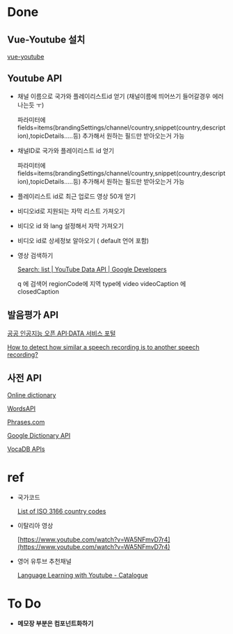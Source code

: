 # Done

## Vue-Youtube 설치

[vue-youtube](https://www.npmjs.com/package/vue-youtube)

## Youtube API

- 채널 이름으로 국가와 플레이리스트id 얻기 (채널이름에 띄어쓰기 들어갈경우 에러나는듯 ㅜ)

    [](https://www.googleapis.com/youtube/v3/channels?forUsername=TEDtalksDirector&key=AIzaSyBOjN80PsfaIZw00huJJnuKgTRXE1VPmvM&part=contentDetails,snippet)

    파라미터에
    fields=items(brandingSettings/channel/country,snippet(country,description),topicDetails.....등)
    추가해서 원하는 필드만 받아오는거 가능

- 채널ID로 국가와 플레이리스트 id 얻기

    [](https://www.googleapis.com/youtube/v3/channels?id=UCRs0ZhZIgmnHMP8ukeXoWTw&key=AIzaSyBOjN80PsfaIZw00huJJnuKgTRXE1VPmvM&part=contentDetails,snippet)

    파라미터에
    fields=items(brandingSettings/channel/country,snippet(country,description),topicDetails.....등)
    추가해서 원하는 필드만 받아오는거 가능

- 플레이리스트 id로 최근 업로드 영상 50개 얻기

    [](https://www.googleapis.com/youtube/v3/playlistItems?part=snippet%2CcontentDetails&maxResults=50&playlistId=UURs0ZhZIgmnHMP8ukeXoWTw&key=AIzaSyBOjN80PsfaIZw00huJJnuKgTRXE1VPmvM)

- 비디오id로 지원되는 자막 리스트 가져오기

    [](http://video.google.com/timedtext?type=list&v=DFjIi2hxxf0)

- 비디오 id 와 lang 설정해서 자막 가져오기

    [](https://video.google.com/timedtext?lang=pt-PT&v=DFjIi2hxxf0)

- 비디오 id로 상세정보 알아오기 ( default 언어 포함)

    [](https://www.googleapis.com/youtube/v3/videos?part=snippet&id=lYIlw4M_ZXY&key=AIzaSyBOjN80PsfaIZw00huJJnuKgTRXE1VPmvM)

- 영상 검색하기

    [](https://www.googleapis.com/youtube/v3/search?part=snippet&q=Come%20fare%20la%20PIZZA%20FATTA%20IN%20CASA%20se%20non%20&regionCode=IT&&type=video&videoCaption=closedCaption&key=AIzaSyBOjN80PsfaIZw00huJJnuKgTRXE1VPmvM)

    [Search: list | YouTube Data API | Google Developers](https://developers.google.com/youtube/v3/docs/search/list?apix_params=%7B%22part%22%3A%5B%22snippet%22%5D%2C%22q%22%3A%22Come%20fare%20la%20PIZZA%20FATTA%20IN%20CASA%20se%20non%20l%27hai%20mai%20fatta%22%2C%22regionCode%22%3A%22IT%22%2C%22type%22%3A%5B%22video%22%5D%2C%22videoCaption%22%3A%22closedCaption%22%7D)

    q 에 검색어
    regionCode에 지역
    type에 video
    videoCaption 에 closedCaption

## 발음평가 API

[공공 인공지능 오픈 API·DATA 서비스 포털](http://aiopen.etri.re.kr/guide_pronunciation.php)

[How to detect how similar a speech recording is to another speech recording?](https://stackoverflow.com/questions/17010516/how-to-detect-how-similar-a-speech-recording-is-to-another-speech-recording)

## 사전 API

[Online dictionary](https://glosbe.com/)

[WordsAPI](https://www.wordsapi.com/)

[Phrases.com](https://www.phrases.com/)

[Google Dictionary API](https://dictionaryapi.dev/)

[VocaDB APIs](http://www.vocabdb.com/apis/)

# ref

- 국가코드

    [List of ISO 3166 country codes](https://en.wikipedia.org/wiki/List_of_ISO_3166_country_codes)

- 이탈리아 영상

    [https://www.youtube.com/watch?v=WA5NFmvD7r4](https://www.youtube.com/watch?v=WA5NFmvD7r4)

- 영어 유투브 추천채널

    [Language Learning with Youtube - Catalogue](https://languagelearningwithnetflix.com/youtube_catalogue.html#language=English=English)

# To Do

- **메모장 부분은 컴포넌트화하기**
